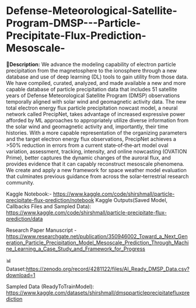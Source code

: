 # Defense-Meteorological-Satellite-Program-DMSP---Particle-Precipitate-Flux-Prediction-Mesoscale-

🧾**Description:** We advance the modeling capability of electron particle precipitation from the magnetosphere to the ionosphere through a new database and use of deep learning (DL) tools to gain utility from those data. We have compiled, curated, analyzed, and made available a new and more capable database of particle precipitation data that includes 51 satellite years of Defense Meteorological Satellite Program (DMSP) observations temporally aligned with solar wind and geomagnetic activity data. The new total electron energy flux particle precipitation nowcast model, a neural network called PrecipNet, takes advantage of increased expressive power afforded by ML approaches to appropriately utilize diverse information from the solar wind and geomagnetic activity and, importantly, their time histories. With a more capable representation of the organizing parameters and the target electron energy flux observations, PrecipNet achieves a >50% reduction in errors from a current state‐of‐the‐art model oval variation, assessment, tracking, intensity, and online nowcasting (OVATION Prime), better captures the dynamic changes of the auroral flux, and provides evidence that it can capably reconstruct mesoscale phenomena. We create and apply a new framework for space weather model evaluation that culminates previous guidance from across the solar‐terrestrial research community.

Kaggle Notebook:- https://www.kaggle.com/code/shirshmall/particle-precipitate-flux-prediction/notebook
Kaggle Outputs(Saved Model, Callbacks Files and Sampled Data): https://www.kaggle.com/code/shirshmall/particle-precipitate-flux-prediction/data

Research Paper Manuscript  - https://www.researchgate.net/publication/350946002_Toward_a_Next_Generation_Particle_Precipitation_Model_Mesoscale_Prediction_Through_Machine_Learning_a_Case_Study_and_Framework_for_Progress


📊Dataset:https://zenodo.org/record/4281122/files/AI_Ready_DMSP_Data.csv?download=1

Sampled Data (ReadyToTrainModel): https://www.kaggle.com/datasets/shirshmall/dmspparticleprecipitatefluxprediction
